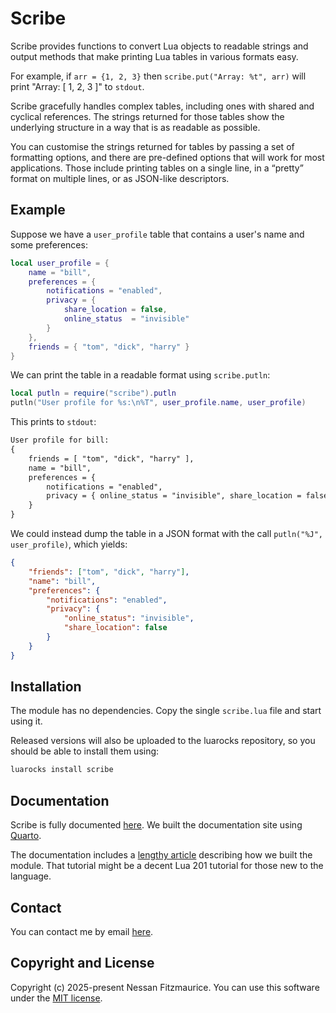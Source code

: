# Scribe

Scribe provides functions to convert Lua objects to readable strings and output methods that make printing Lua tables in various formats easy.

For example, if `arr = {1, 2, 3}` then `scribe.put("Array: %t", arr)` will print "Array: [ 1, 2, 3 ]" to `stdout`.

Scribe gracefully handles complex tables, including ones with shared and cyclical references.
The strings returned for those tables show the underlying structure in a way that is as readable as possible.

You can customise the strings returned for tables by passing a set of formatting options, and there are pre-defined options that will work for most applications. Those include printing tables on a single line, in a “pretty” format on multiple lines, or as JSON-like descriptors.

## Example

Suppose we have a `user_profile` table that contains a user's name and some preferences:

```lua
local user_profile = {
    name = "bill",
    preferences = {
        notifications = "enabled",
        privacy = {
            share_location = false,
            online_status  = "invisible"
        }
    },
    friends = { "tom", "dick", "harry" }
}
```

We can print the table in a readable format using `scribe.putln`:

```lua
local putln = require("scribe").putln
putln("User profile for %s:\n%T", user_profile.name, user_profile)
```

This prints to `stdout`:

```txt
User profile for bill:
{
    friends = [ "tom", "dick", "harry" ],
    name = "bill",
    preferences = {
        notifications = "enabled",
        privacy = { online_status = "invisible", share_location = false }
    }
}
```

We could instead dump the table in a JSON format with the call `putln("%J", user_profile)`, which yields:

```json
{
    "friends": ["tom", "dick", "harry"],
    "name": "bill",
    "preferences": {
        "notifications": "enabled",
        "privacy": {
            "online_status": "invisible",
            "share_location": false
        }
    }
}
```

## Installation

The module has no dependencies. Copy the single `scribe.lua` file and start using it.

Released versions will also be uploaded to the luarocks repository, so you should be able to install them using:

```bash
luarocks install scribe
```

## Documentation

Scribe is fully documented [here](https://nessan.github.io/scribe/).
We built the documentation site using [Quarto](https://quarto.org).

The documentation includes a [lengthy article](https://nessan.github.io/scribe/pages/tutorial/) describing how we built the module.
That tutorial might be a decent Lua 201 tutorial for those new to the language.

## Contact

You can contact me by email [here](mailto:nzznfitz+gh@icloud.com).

## Copyright and License

Copyright (c) 2025-present Nessan Fitzmaurice.
You can use this software under the [MIT license](https://opensource.org/license/mit).
